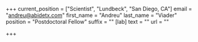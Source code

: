 +++
current_position = ["Scientist", "Lundbeck", "San Diego, CA"]
email = "andreu@abidetx.com"
first_name = "Andreu"
last_name = "Viader"
position = "Postdoctoral Fellow"
suffix = ""
[lab]
text = ""
url = ""

+++
